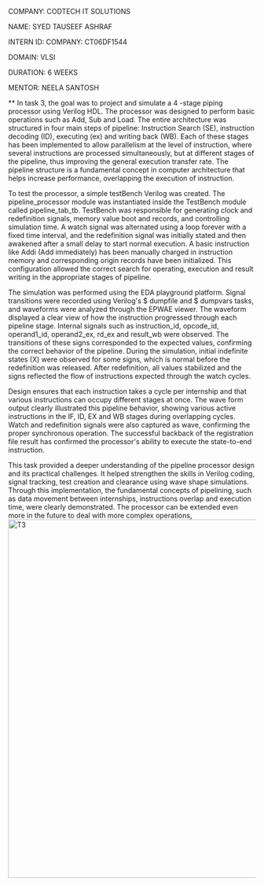 COMPANY: CODTECH IT SOLUTIONS

NAME: SYED TAUSEEF ASHRAF

INTERN ID: COMPANY: CT06DF1544

DOMAIN: VLSI

DURATION: 6 WEEKS

MENTOR: NEELA SANTOSH

** In task 3, the goal was to project and simulate a 4 -stage piping processor using Verilog HDL. The processor was designed to perform basic operations such as Add, Sub and Load. The entire architecture was structured in four main steps of pipeline: Instruction Search (SE), instruction decoding (ID), executing (ex) and writing back (WB). Each of these stages has been implemented to allow parallelism at the level of instruction, where several instructions are processed simultaneously, but at different stages of the pipeline, thus improving the general execution transfer rate. The pipeline structure is a fundamental concept in computer architecture that helps increase performance, overlapping the execution of instruction.

To test the processor, a simple testBench Verilog was created. The pipeline_processor module was instantiated inside the TestBench module called pipeline_tab_tb. TestBench was responsible for generating clock and redefinition signals, memory value boot and records, and controlling simulation time. A watch signal was alternated using a loop forever with a fixed time interval, and the redefinition signal was initially stated and then awakened after a small delay to start normal execution. A basic instruction like Addi (Add immediately) has been manually charged in instruction memory and corresponding origin records have been initialized. This configuration allowed the correct search for operating, execution and result writing in the appropriate stages of pipeline.

The simulation was performed using the EDA playground platform. Signal transitions were recorded using Verilog's $ dumpfile and $ dumpvars tasks, and waveforms were analyzed through the EPWAE viewer. The waveform displayed a clear view of how the instruction progressed through each pipeline stage. Internal signals such as instruction_id, opcode_id, operand1_id, operand2_ex, rd_ex and result_wb were observed. The transitions of these signs corresponded to the expected values, confirming the correct behavior of the pipeline. During the simulation, initial indefinite states (X) were observed for some signs, which is normal before the redefinition was released. After redefinition, all values stabilized and the signs reflected the flow of instructions expected through the watch cycles.

Design ensures that each instruction takes a cycle per internship and that various instructions can occupy different stages at once. The wave form output clearly illustrated this pipeline behavior, showing various active instructions in the IF, ID, EX and WB stages during overlapping cycles. Watch and redefinition signals were also captured as wave, confirming the proper synchronous operation. The successful backback of the registration file result has confirmed the processor's ability to execute the state-to-end instruction.

This task provided a deeper understanding of the pipeline processor design and its practical challenges. It helped strengthen the skills in Verilog coding, signal tracking, test creation and clearance using wave shape simulations. Through this implementation, the fundamental concepts of pipelining, such as data movement between internships, instructions overlap and execution time, were clearly demonstrated. The processor can be extended even more in the future to deal with more complex operations,
<img width="1920" height="728" alt="T3" src="https://github.com/user-attachments/assets/b7e6e9bd-71e2-4eb0-8c26-516d19bedb5f" />
